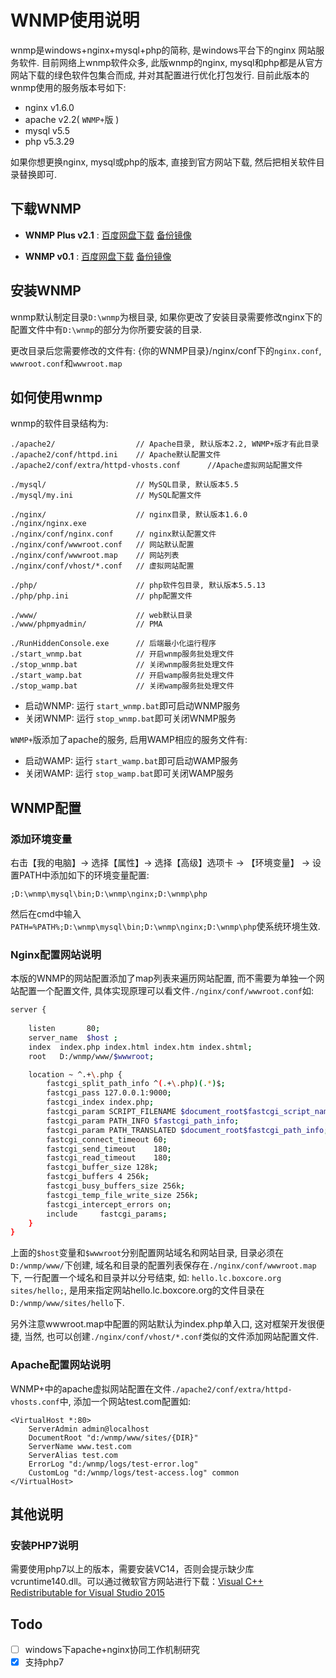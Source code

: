 # WNMP使用说明

wnmp是windows+nginx+mysql+php的简称, 是windows平台下的nginx 网站服务软件. 目前网络上wnmp软件众多, 此版wnmp的nginx, mysql和php都是从官方网站下载的绿色软件包集合而成, 并对其配置进行优化打包发行.
目前此版本的wnmp使用的服务版本号如下:  

- nginx v1.6.0
- apache v2.2( `WNMP+`版 )
- mysql v5.5
- php v5.3.29

如果你想更换nginx, mysql或php的版本, 直接到官方网站下载, 然后把相关软件目录替换即可.

## 下载WNMP

- __WNMP Plus v2.1__ : [百度网盘下载](http://pan.baidu.com/s/1pK82pOf)  [备份镜像](http://mirrors.mianfeibang.cn/wnmp/wnmp_plus_v2.1.zip)   

- __WNMP v0.1__ : [百度网盘下载](http://pan.baidu.com/s/1i4KjMw1) [备份镜像](http://mirrors.mianfeibang.cn/wnmp/wnmp_v0.1.zip)  

## 安装WNMP
wnmp默认制定目录`D:\wnmp`为根目录, 如果你更改了安装目录需要修改nginx下的配置文件中有`D:\wnmp`的部分为你所要安装的目录.

更改目录后您需要修改的文件有:
{你的WNMP目录}/nginx/conf下的`nginx.conf`, `wwwroot.conf`和`wwwroot.map`

## 如何使用wnmp

wnmp的软件目录结构为:
```
./apache2/                  // Apache目录, 默认版本2.2, WNMP+版才有此目录
./apache2/conf/httpd.ini    // Apache默认配置文件
./apache2/conf/extra/httpd-vhosts.conf      //Apache虚拟网站配置文件
    
./mysql/                    // MySQL目录, 默认版本5.5
./mysql/my.ini              // MySQL配置文件

./nginx/                    // nginx目录, 默认版本1.6.0
./nginx/nginx.exe
./nginx/conf/nginx.conf     // nginx默认配置文件
./nginx/conf/wwwroot.conf   // 网站默认配置 
./nginx/conf/wwwroot.map    // 网站列表
./nginx/conf/vhost/*.conf   // 虚拟网站配置

./php/                      // php软件包目录, 默认版本5.5.13
./php/php.ini               // php配置文件

./www/                      // web默认目录
./www/phpmyadmin/           // PMA

./RunHiddenConsole.exe      // 后端最小化运行程序
./start_wnmp.bat            // 开启wnmp服务批处理文件
./stop_wnmp.bat             // 关闭wnmp服务批处理文件
./start_wamp.bat            // 开启wamp服务批处理文件
./stop_wamp.bat             // 关闭wamp服务批处理文件
```

- 启动WNMP: 运行 `start_wnmp.bat`即可启动WNMP服务
- 关闭WNMP: 运行 `stop_wnmp.bat`即可关闭WNMP服务

`WNMP+`版添加了apache的服务, 启用WAMP相应的服务文件有:

- 启动WAMP: 运行 `start_wamp.bat`即可启动WAMP服务
- 关闭WAMP: 运行 `stop_wamp.bat`即可关闭WAMP服务

## WNMP配置

### 添加环境变量

右击【我的电脑】-> 选择【属性】-> 选择【高级】选项卡 ->  【环境变量】 ->  设置PATH中添加如下的环境变量配置: 

`;D:\wnmp\mysql\bin;D:\wnmp\nginx;D:\wnmp\php`

然后在cmd中输入`PATH=%PATH%;D:\wnmp\mysql\bin;D:\wnmp\nginx;D:\wnmp\php`使系统环境生效.


### Nginx配置网站说明

本版的WNMP的网站配置添加了map列表来遍历网站配置, 而不需要为单独一个网站配置一个配置文件, 具体实现原理可以看文件`./nginx/conf/wwwroot.conf`如:

```bash
server {
    
    listen       80; 
    server_name  $host ;
    index  index.php index.html index.htm index.shtml;
    root   D:/wnmp/www/$wwwroot;

    location ~ ^.+\.php {
        fastcgi_split_path_info ^(.+\.php)(.*)$;
        fastcgi_pass 127.0.0.1:9000;
        fastcgi_index index.php;
        fastcgi_param SCRIPT_FILENAME $document_root$fastcgi_script_name;
        fastcgi_param PATH_INFO $fastcgi_path_info;
        fastcgi_param PATH_TRANSLATED $document_root$fastcgi_path_info;
        fastcgi_connect_timeout 60;
        fastcgi_send_timeout    180;
        fastcgi_read_timeout    180;
        fastcgi_buffer_size 128k;
        fastcgi_buffers 4 256k;
        fastcgi_busy_buffers_size 256k;
        fastcgi_temp_file_write_size 256k;
        fastcgi_intercept_errors on;
        include     fastcgi_params;      
    }
}
```

上面的`$host`变量和`$wwwroot`分别配置网站域名和网站目录, 目录必须在`D:/wnmp/www/`下创建, 域名和目录的配置列表保存在`./nginx/conf/wwwroot.map`下, 一行配置一个域名和目录并以分号结束, 如: 
`hello.lc.boxcore.org       sites/hello;`, 是用来指定网站hello.lc.boxcore.org的文件目录在`D:/wnmp/www/sites/hello`下.

另外注意wwwroot.map中配置的网站默认为index.php单入口, 这对框架开发很便捷, 当然, 也可以创建`./nginx/conf/vhost/*.conf`类似的文件添加网站配置文件. 

### Apache配置网站说明

WNMP+中的apache虚拟网站配置在文件`./apache2/conf/extra/httpd-vhosts.conf`中, 添加一个网站test.com配置如: 

```
<VirtualHost *:80>
    ServerAdmin admin@localhost
    DocumentRoot "d:/wnmp/www/sites/{DIR}"
    ServerName www.test.com
    ServerAlias test.com
    ErrorLog "d:/wnmp/logs/test-error.log"
    CustomLog "d:/wnmp/logs/test-access.log" common
</VirtualHost>
```


## 其他说明

### 安装PHP7说明

需要使用php7以上的版本，需要安装VC14，否则会提示缺少库vcruntime140.dll。可以通过微软官方网站进行下载：[Visual C++ Redistributable for Visual Studio 2015](https://www.microsoft.com/zh-CN/download/details.aspx?id=48145)



## Todo
- [ ] windows下apache+nginx协同工作机制研究
- [x] 支持php7
